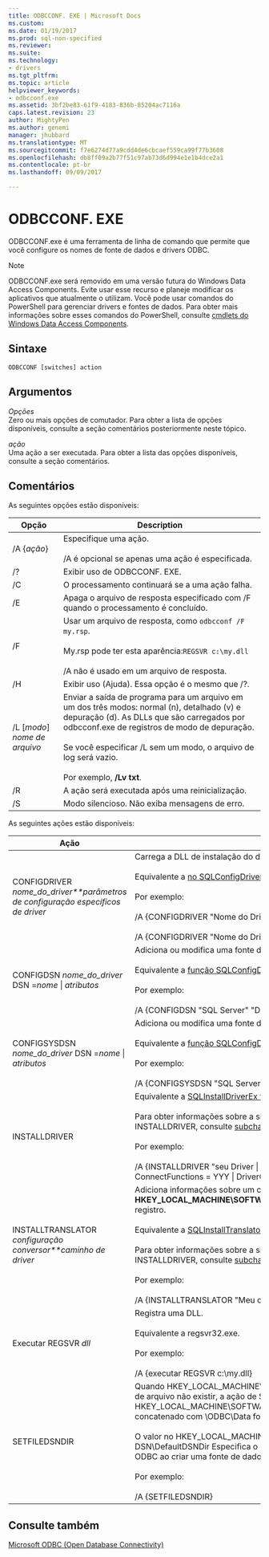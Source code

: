 ```yaml
---
title: ODBCCONF. EXE | Microsoft Docs
ms.custom: 
ms.date: 01/19/2017
ms.prod: sql-non-specified
ms.reviewer: 
ms.suite: 
ms.technology:
- drivers
ms.tgt_pltfrm: 
ms.topic: article
helpviewer_keywords:
- odbcconf.exe
ms.assetid: 3bf2be83-61f9-4183-836b-85204ac7116a
caps.latest.revision: 23
author: MightyPen
ms.author: genemi
manager: jhubbard
ms.translationtype: MT
ms.sourcegitcommit: f7e6274d77a9cdd4de6cbcaef559ca99f77b3608
ms.openlocfilehash: db8ff09a2b77f51c97ab73d6d994e1e1b4dce2a1
ms.contentlocale: pt-br
ms.lasthandoff: 09/09/2017

---
```

# <a name="odbcconfexe"></a>ODBCCONF. EXE
ODBCCONF.exe é uma ferramenta de linha de comando que permite que você configure os nomes de fonte de dados e drivers ODBC.  
  
> [!NOTE]  
>  ODBCCONF.exe será removido em uma versão futura do Windows Data Access Components. Evite usar esse recurso e planeje modificar os aplicativos que atualmente o utilizam. Você pode usar comandos do PowerShell para gerenciar drivers e fontes de dados. Para obter mais informações sobre esses comandos do PowerShell, consulte [cmdlets do Windows Data Access Components](https://technet.microsoft.com/library/hh771019.aspx).  
  
## <a name="syntax"></a>Sintaxe  
  
```  
ODBCCONF [switches] action  
```  
  
## <a name="arguments"></a>Argumentos  
 *Opções*  
 Zero ou mais opções de comutador. Para obter a lista de opções disponíveis, consulte a seção comentários posteriormente neste tópico.  
  
 *ação*  
 Uma ação a ser executada. Para obter a lista das opções disponíveis, consulte a seção comentários.  
  
## <a name="remarks"></a>Comentários  
 As seguintes opções estão disponíveis:  
  
|Opção|Description|  
|------------|-----------------|  
|/A {*ação*}|Especifique uma ação.<br /><br /> /A é opcional se apenas uma ação é especificada.|  
|/?|Exibir uso de ODBCCONF. EXE.|  
|/C|O processamento continuará se a uma ação falha.|  
|/E|Apaga o arquivo de resposta especificado com /F quando o processamento é concluído.|  
|/F|Usar um arquivo de resposta, como `odbcconf /F my.rsp`.<br /><br /> My.rsp pode ter esta aparência:`REGSVR c:\my.dll`<br /><br /> /A não é usado em um arquivo de resposta.|  
|/H|Exibir uso (Ajuda). Essa opção é o mesmo que /?.|  
|/L [*modo*] *nome de arquivo*|Enviar a saída de programa para um arquivo em um dos três modos: normal (n), detalhado (v) e depuração (d). As DLLs que são carregados por odbcconf.exe de registros de modo de depuração.<br /><br /> Se você especificar /L sem um modo, o arquivo de log será vazio.<br /><br /> Por exemplo, **/Lv txt**.|  
|/R|A ação será executada após uma reinicialização.|  
|/S|Modo silencioso. Não exiba mensagens de erro.|  
  
 As seguintes ações estão disponíveis:  
  
|Ação|Description|  
|------------|-----------------|  
|CONFIGDRIVER *nome_do_driver**parâmetros de configuração específicos de driver*|Carrega a DLL de instalação do driver apropriado e chama o **ConfigDriver** função.<br /><br /> Equivalente a [no SQLConfigDriver função](../odbc/reference/syntax/sqlconfigdriver-function.md).<br /><br /> Por exemplo:<br /><br /> /A {CONFIGDRIVER "Nome do Driver" "CPTimeout = 60"}<br /><br /> /A {CONFIGDRIVER "Nome do Driver" "DriverODBCVer = 03.80"}|  
|CONFIGDSN *nome_do_driver* DSN =*nome* &#124; *atributos*|Adiciona ou modifica uma fonte de dados do sistema.<br /><br /> Equivalente a [função SQLConfigDataSource](../odbc/reference/syntax/sqlconfigdatasource-function.md).<br /><br /> Por exemplo:<br /><br /> /A {CONFIGDSN "SQL Server" "DSN = nome &#124; Server = srv "}|  
|CONFIGSYSDSN *nome_do_driver* DSN =*nome* &#124; *atributos*|Adiciona ou modifica uma fonte de dados do sistema.<br /><br /> Equivalente a [função SQLConfigDataSource](../odbc/reference/syntax/sqlconfigdatasource-function.md).<br /><br /> Por exemplo:<br /><br /> /A {CONFIGSYSDSN "SQL Server" "DSN = nome &#124; Server = srv "}|  
|INSTALLDRIVER|Equivalente a [SQLInstallDriverEx função](../odbc/reference/syntax/sqlinstalldriverex-function.md).<br /><br /> Para obter informações sobre a sintaxe de pares de palavra-chave-valor passada para INSTALLDRIVER, consulte [subchaves de especificação de Driver](../odbc/reference/install/driver-specification-subkeys.md).<br /><br /> Por exemplo:<br /><br /> /A {INSTALLDRIVER "seu Driver &#124; Driver=c:\your.dll &#124; Setup=c:\your.dll &#124; APILevel = 2 &#124; ConnectFunctions = YYY &#124; DriverODBCVer = 03.50 &#124; FileUsage = 0 &#124; SQLLevel = 1"}|  
|INSTALLTRANSLATOR *configuração conversor**caminho de driver*|Adiciona informações sobre um conversor para o **HKEY_LOCAL_MACHINE\SOFTWARE\ODBC\ODBCINST.INI\ODBC tradutores** chave do registro.<br /><br /> Equivalente a [SQLInstallTranslatorEx função](../odbc/reference/syntax/sqlinstalltranslatorex-function.md).<br /><br /> Para obter informações sobre a sintaxe de pares de palavra-chave-valor passada para INSTALLDRIVER, consulte [subchaves de especificação de conversor](../odbc/reference/install/translator-specification-subkeys.md).<br /><br /> Por exemplo:<br /><br /> /A {INSTALLTRANSLATOR "Meu conversor &#124; Translator=c:\My.dll &#124; Setup=c:\My.dll"}|  
|Executar REGSVR *dll*|Registra uma DLL.<br /><br /> Equivalente a regsvr32.exe.<br /><br /> Por exemplo:<br /><br /> /A {executar REGSVR c:\my.dll}|  
|SETFILEDSNDIR|Quando HKEY_LOCAL_MACHINE\SOFTWARE\ODBC\ODBC.INI\ODBC DSN\DefaultDSNDir de arquivo não existir, a ação de SETFILEDSNDIR irá criá-lo e atribua o valor em HKEY_LOCAL_MACHINE\SOFTWARE\Microsoft\Windows\CurrentVersion\CommonFilesDir, concatenado com \ODBC\Data fontes.<br /><br /> O valor no HKEY_LOCAL_MACHINE\SOFTWARE\ODBC\ODBC.INI\ODBC arquivo DSN\DefaultDSNDir Especifica o local padrão usado pelo administrador de fonte de dados ODBC ao criar uma fonte de dados com base em arquivo.<br /><br /> Por exemplo:<br /><br /> /A {SETFILEDSNDIR}|  
  
## <a name="see-also"></a>Consulte também  
 [Microsoft ODBC (Open Database Connectivity)](../odbc/microsoft-open-database-connectivity-odbc.md)
